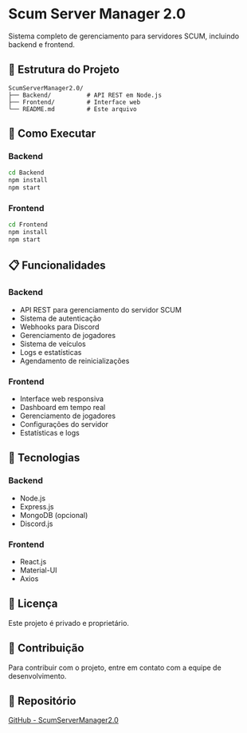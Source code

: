 # Scum Server Manager 2.0

Sistema completo de gerenciamento para servidores SCUM, incluindo backend e frontend.

## 📁 Estrutura do Projeto

```
ScumServerManager2.0/
├── Backend/          # API REST em Node.js
├── Frontend/         # Interface web
└── README.md         # Este arquivo
```

## 🚀 Como Executar

### Backend
```bash
cd Backend
npm install
npm start
```

### Frontend
```bash
cd Frontend
npm install
npm start
```

## 📋 Funcionalidades

### Backend
- API REST para gerenciamento do servidor SCUM
- Sistema de autenticação
- Webhooks para Discord
- Gerenciamento de jogadores
- Sistema de veículos
- Logs e estatísticas
- Agendamento de reinicializações

### Frontend
- Interface web responsiva
- Dashboard em tempo real
- Gerenciamento de jogadores
- Configurações do servidor
- Estatísticas e logs

## 🔧 Tecnologias

### Backend
- Node.js
- Express.js
- MongoDB (opcional)
- Discord.js

### Frontend
- React.js
- Material-UI
- Axios

## 📝 Licença

Este projeto é privado e proprietário.

## 🤝 Contribuição

Para contribuir com o projeto, entre em contato com a equipe de desenvolvimento.

## 🔗 Repositório

[GitHub - ScumServerManager2.0](https://github.com/PauloPedreiro/ScumServerManager2.0) 